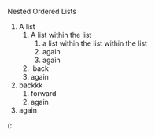 Nested Ordered Lists

1.  A list 
    1.  A list within the list
        1.  a list within the list within the list
        2.  again
        3.  again
    2.   back
    3.  again
2.  backkk
    1.  forward
    2.  again
3.  again

(:
